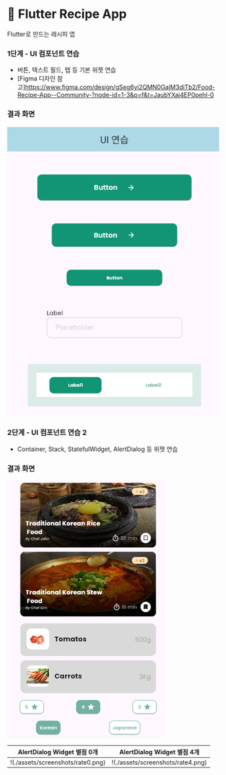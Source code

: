 # 🍳 Flutter Recipe App

Flutter로 만드는 레시피 앱

### 1단계 - UI 컴포넌트 연습

- 버튼, 텍스트 필드, 탭 등 기본 위젯 연습
- [Figma 디자인 참고]https://www.figma.com/design/gSeg6yi2QMN0GajM3diTb2/Food-Recipe-App--Community-?node-id=1-3&p=f&t=JaubYXaj4EP0pehl-0

### 결과 화면

![1단계 UI 연습](./assets/screenshots/step1.png)

### 2단계 - UI 컴포넌트 연습 2

- Container, Stack, StatefulWidget, AlertDialog 등 위젯 연습

### 결과 화면

![2단계 UI 연습](./assets/screenshots/stack.png)

| AlertDialog Widget   별점 0개        | AlertDialog Widget        별점 4개   |
|-----------------------------------|-----------------------------------|
| !(./assets/screenshots/rate0.png) | !(./assets/screenshots/rate4.png) |